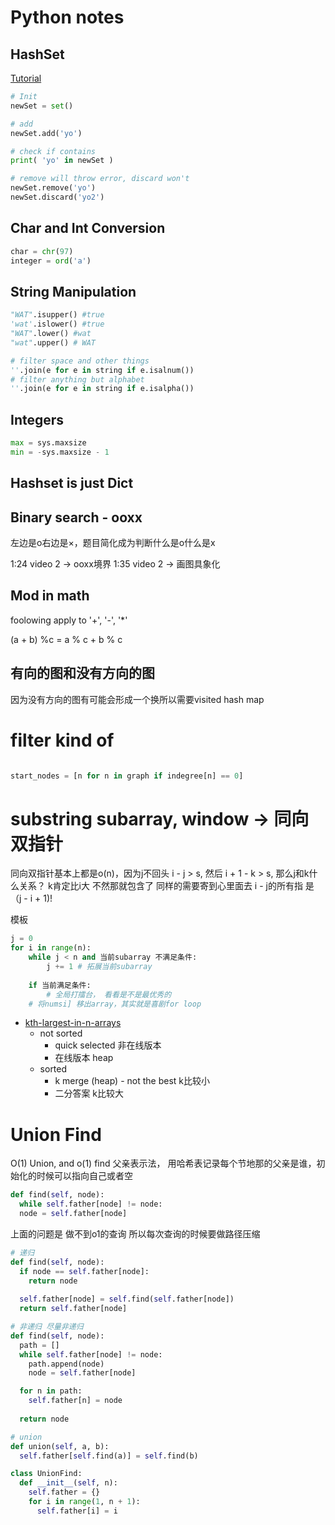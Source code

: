 # Python notes

## HashSet

[Tutorial](https://www.w3schools.com/python/python_sets.asp)

```python
# Init
newSet = set()

# add
newSet.add('yo')

# check if contains
print( 'yo' in newSet )

# remove will throw error, discard won't
newSet.remove('yo')
newSet.discard('yo2')
```

## Char and Int Conversion

```python
char = chr(97)
integer = ord('a')
```

## String Manipulation

```python
"WAT".isupper() #true
'wat'.islower() #true
"WAT".lower() #wat
"wat".upper() # WAT

# filter space and other things
''.join(e for e in string if e.isalnum())
# filter anything but alphabet
''.join(e for e in string if e.isalpha())
```

## Integers

```python
max = sys.maxsize
min = -sys.maxsize - 1
```

## Hashset is just Dict

## Binary search - ooxx

左边是o右边是×，题目简化成为判断什么是o什么是x

1:24 video 2 -> ooxx境界
1:35 video 2 -> 画图具象化

## Mod in math

foolowing apply to '+', '-', '*'

(a + b) %c = a % c + b % c

## 有向的图和没有方向的图

因为没有方向的图有可能会形成一个换所以需要visited hash map 

# filter kind of

```python

start_nodes = [n for n in graph if indegree[n] == 0]

```

<!-- intersection two arrays II
maximum subarray -->

# substring subarray, window -> 同向双指针

同向双指针基本上都是o(n)，因为j不回头
i - j > s, 然后 i + 1 - k > s, 那么j和k什么关系？ k肯定比i大 不然那就包含了
同样的需要寄到心里面去 i - j的所有指 是 （j - i + 1)!

模板
```python
j = 0
for i in range(n):
    while j < n and 当前subarray 不满足条件:
        j += 1 # 拓展当前subarray
    
    if 当前满足条件:
        # 全局打擂台， 看看是不是最优秀的
    # 将numsi] 移出array，其实就是喜剧for loop

```

- [kth-largest-in-n-arrays](https://www.lintcode.com/problem/kth-largest-in-n-arrays)
  - not sorted 
    - quick selected 非在线版本
    - 在线版本 heap
  - sorted 
    - k merge (heap) - not the best k比较小
    - 二分答案 k比较大

# Union Find

O(1) Union, and o(1) find
父亲表示法， 用哈希表记录每个节地那的父亲是谁，初始化的时候可以指向自己或者空 


```python
def find(self, node):
  while self.father[node] != node:
  node = self.father[node]
```

上面的问题是 做不到o1的查询 所以每次查询的时候要做路径压缩

```python
# 递归
def find(self, node):
  if node == self.father[node]:
    return node
  
  self.father[node] = self.find(self.father[node])
  return self.father[node]

# 非递归 尽量非递归
def find(self, node):
  path = []
  while self.father[node] != node:
    path.append(node)
    node = self.father[node]

  for n in path:
    self.father[n] = node
  
  return node

# union
def union(self, a, b):
  self.father[self.find(a)] = self.find(b)

class UnionFind:
  def __init__(self, n):
    self.father = {}
    for i in range(1, n + 1):
      self.father[i] = i 
```
